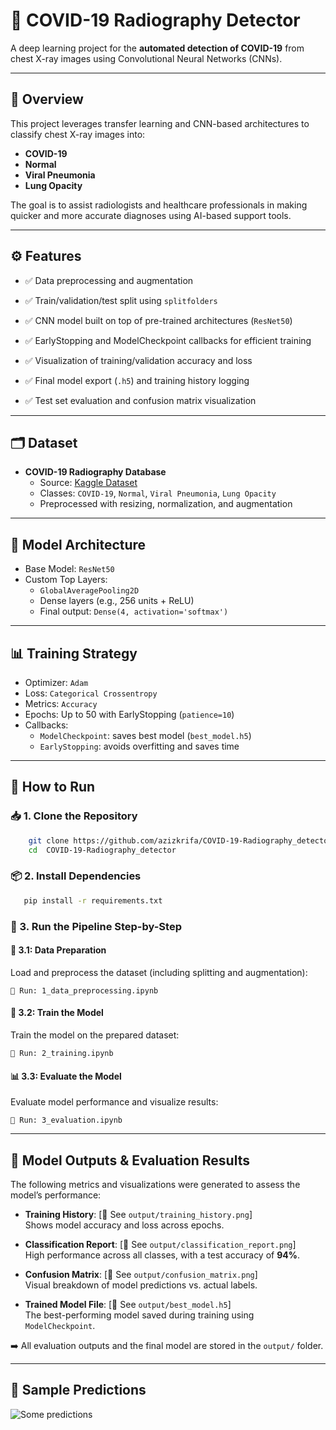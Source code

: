 # 🦠 COVID-19 Radiography Detector

A deep learning project for the **automated detection of COVID-19** from chest X-ray images using Convolutional Neural Networks (CNNs).

---

## 🧠 Overview

This project leverages transfer learning and CNN-based architectures to classify chest X-ray images into:

- **COVID-19**
- **Normal**
- **Viral Pneumonia**
- **Lung Opacity**

The goal is to assist radiologists and healthcare professionals in making quicker and more accurate diagnoses using AI-based support tools.

---

## ⚙️ Features

- ✅ Data preprocessing and augmentation
- ✅ Train/validation/test split using `splitfolders`
- ✅ CNN model built on top of pre-trained architectures (`ResNet50`)
- ✅ EarlyStopping and ModelCheckpoint callbacks for efficient training
- ✅ Visualization of training/validation accuracy and loss
- ✅ Final model export (`.h5`) and training history logging

- ✅ Test set evaluation and confusion matrix visualization

---

## 🗂 Dataset

- **COVID-19 Radiography Database**
  - Source: [Kaggle Dataset](https://www.kaggle.com/datasets/tawsifurrahman/covid19-radiography-database)
  - Classes: `COVID-19`, `Normal`, `Viral Pneumonia`, `Lung Opacity`
  - Preprocessed with resizing, normalization, and augmentation

---

## 🧪 Model Architecture

- Base Model: `ResNet50` 
- Custom Top Layers:
  - `GlobalAveragePooling2D`
  - Dense layers (e.g., 256 units + ReLU)
  - Final output: `Dense(4, activation='softmax')`

---

## 📊 Training Strategy

- Optimizer: `Adam`
- Loss: `Categorical Crossentropy`
- Metrics: `Accuracy`
- Epochs: Up to 50 with EarlyStopping (`patience=10`)
- Callbacks:
  - `ModelCheckpoint`: saves best model (`best_model.h5`)
  - `EarlyStopping`: avoids overfitting and saves time

---

## 🚀 How to Run

### 📥 1. Clone the Repository
``` bash 
    git clone https://github.com/azizkrifa/COVID-19-Radiography_detector.git
    cd  COVID-19-Radiography_detector

```

### 📦 2. Install Dependencies

``` bash 
   pip install -r requirements.txt
``` 
### 🧪 3. Run the Pipeline Step-by-Step

   ####  🧹 3.1: Data Preparation

  Load and preprocess the dataset (including splitting and augmentation):

    📄 Run: 1_data_preprocessing.ipynb

  ####  🧠 3.2: Train the Model

  Train the model on the prepared dataset:

    📄 Run: 2_training.ipynb
    
  #### 📊 3.3: Evaluate the Model

  Evaluate model performance and visualize results:

    📄 Run: 3_evaluation.ipynb
     
---

## 📁 Model Outputs & Evaluation Results

The following metrics and visualizations were generated to assess the model’s performance:

- **Training History**: [📁 See `output/training_history.png`]  
  Shows model accuracy and loss across epochs.

- **Classification Report**: [📁 See `output/classification_report.png`]  
  High performance across all classes, with a test accuracy of **94%**.

- **Confusion Matrix**: [📁 See `output/confusion_matrix.png`]  
  Visual breakdown of model predictions vs. actual labels.

- **Trained Model File**: [📁 See `output/best_model.h5`]  
  The best-performing model saved during training using `ModelCheckpoint`.

➡️  All evaluation outputs and the final model are stored in the `output/` folder.

---

## 🔬 Sample Predictions 
![Some predictions ](https://github.com/user-attachments/assets/adfbf6e4-c1d0-4e93-8482-0fd2d50f14c9)





